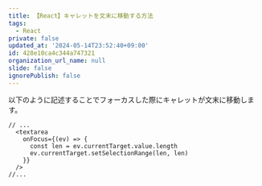 ```yaml
---
title: 【React】キャレットを文末に移動する方法
tags:
  - React
private: false
updated_at: '2024-05-14T23:52:40+09:00'
id: 428e10ca4c344a747321
organization_url_name: null
slide: false
ignorePublish: false
---
```

以下のように記述することでフォーカスした際にキャレットが文末に移動します。

```tsx
// ...
  <textarea
    onFocus={(ev) => {
      const len = ev.currentTarget.value.length
      ev.currentTarget.setSelectionRange(len, len)
    }}
  />
//...

```
